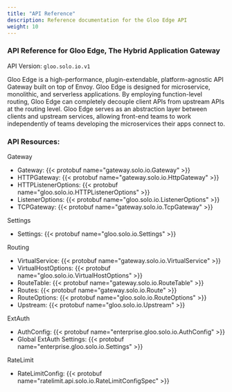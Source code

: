 ```yaml
---
title: "API Reference"
description: Reference documentation for the Gloo Edge API
weight: 10
---
```


<!-- Code generated by solo-kit. DO NOT EDIT. -->



### API Reference for Gloo Edge, The Hybrid Application Gateway

API Version: `gloo.solo.io.v1`

Gloo Edge is a high-performance, plugin-extendable, platform-agnostic API Gateway built on top of Envoy. Gloo Edge is designed for microservice, monolithic, and serverless applications. By employing function-level routing, Gloo Edge can completely decouple client APIs from upstream APIs at the routing level. Gloo Edge serves as an abstraction layer between clients and upstream services, allowing front-end teams to work independently of teams developing the microservices their apps connect to.


### API Resources:
Gateway
- Gateway: {{< protobuf name="gateway.solo.io.Gateway" >}}
- HTTPGateway: {{< protobuf name="gateway.solo.io.HttpGateway" >}}
- HTTPListenerOptions: {{< protobuf name="gloo.solo.io.HTTPListenerOptions" >}}
- ListenerOptions: {{< protobuf name="gloo.solo.io.ListenerOptions" >}}
- TCPGateway: {{< protobuf name="gateway.solo.io.TcpGateway" >}}

Settings
- Settings: {{< protobuf name="gloo.solo.io.Settings" >}}

Routing
- VirtualService: {{< protobuf name="gateway.solo.io.VirtualService" >}}
- VirtualHostOptions: {{< protobuf name="gloo.solo.io.VirtualHostOptions" >}}
- RouteTable: {{< protobuf name="gateway.solo.io.RouteTable" >}}
- Routes: {{< protobuf name="gateway.solo.io.Route" >}} 
- RouteOptions: {{< protobuf name="gloo.solo.io.RouteOptions" >}}
- Upstream: {{< protobuf name="gloo.solo.io.Upstream" >}}

ExtAuth
- AuthConfig: {{< protobuf name="enterprise.gloo.solo.io.AuthConfig" >}}
- Global ExtAuth Settings: {{< protobuf name="enterprise.gloo.solo.io.Settings" >}}
  
RateLimit
- RateLimitConfig: {{< protobuf name="ratelimit.api.solo.io.RateLimitConfigSpec" >}}

<!-- Start of HubSpot Embed Code -->
<script type="text/javascript" id="hs-script-loader" async defer src="//js.hs-scripts.com/5130874.js"></script>
<!-- End of HubSpot Embed Code -->
